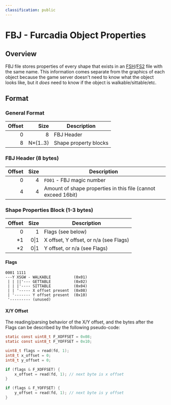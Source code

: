 ```yaml
---
classification: public
---
```


# FBJ - Furcadia Object Properties
## Overview
FBJ file stores properties of every shape that exists in an
[FSH](FSH.md)/[FS2](FS2.md) file with the same name. This information comes
separate from the graphics of each object because the game server doesn't need
to know what the object looks like, but it *does* need to know if the object
is walkable/sittable/etc.

## Format
### General Format
| Offset |     Size | Description                                               |
| -----: | -------: | --------------------------------------------------------- |
|      0 |        8 | FBJ Header                                                |
|      8 | N×{1..3} | Shape property blocks                                     |

### FBJ Header (8 bytes)
| Offset | Size | Description                                                   |
| -----: | ---: | ------------------------------------------------------------- |
|      0 |    4 | `FO01` - FBJ magic number                                     |
|      4 |    4 | Amount of shape properties in this file (cannot exceed 16bit) |

### Shape Properties Block (1-3 bytes)
| Offset | Size | Description                                                   |
| -----: | ---: | ------------------------------------------------------------- |
|      0 |    1 | Flags (see below)                                             |
|     *1 | 0\|1 | X offset, Y offset, or n/a (see Flags)                        |
|     *2 | 0\|1 | Y offset, or n/a (see Flags)                                  |

#### Flags
```
0001 1111
---Y XSGW - WALKABLE          (0x01)
 | | ||'--- GETTABLE          (0x02)
 | | |'---- SITTABLE          (0x04)
 | | '----- X offset present  (0x08)
 | '------- Y offset present  (0x10)
 '--------- (unused)
```

#### X/Y Offset
The reading/parsing behavior of the X/Y offset, and the bytes after the Flags 
can be described by the following pseudo-code:

```c
static const uint8_t F_XOFFSET = 0x08;
static const uint8_t F_YOFFSET = 0x10;

uint8_t flags = read(fd, 1);
int8_t x_offset = 0;
int8_t y_offset = 0;

if (flags & F_XOFFSET) {
	x_offset = read(fd, 1); // next byte is x offset
}

if (flags & F_YOFFSET) {
	y_offset = read(fd, 1); // next byte is y offset
}
```
